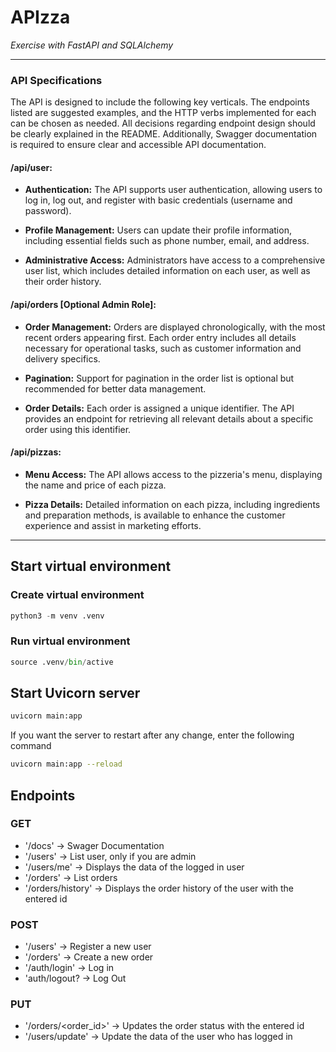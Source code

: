# APIzza

*Exercise with FastAPI and SQLAlchemy*

---

### API Specifications

The API is designed to include the following key verticals. The endpoints listed are suggested examples, and the HTTP verbs implemented for each can be chosen as needed. All decisions regarding endpoint design should be clearly explained in the README. Additionally, Swagger documentation is required to ensure clear and accessible API documentation.

#### **/api/user:**
- **Authentication:** The API supports user authentication, allowing users to log in, log out, and register with basic credentials (username and password).
  
- **Profile Management:** Users can update their profile information, including essential fields such as phone number, email, and address.
  
- **Administrative Access:** Administrators have access to a comprehensive user list, which includes detailed information on each user, as well as their order history.

#### **/api/orders [Optional Admin Role]:**
- **Order Management:** Orders are displayed chronologically, with the most recent orders appearing first. Each order entry includes all details necessary for operational tasks, such as customer information and delivery specifics.

 - **Pagination:** Support for pagination in the order list is optional but recommended for better data management.

- **Order Details:** Each order is assigned a unique identifier. The API provides an endpoint for retrieving all relevant details about a specific order using this identifier.

#### **/api/pizzas:**
- **Menu Access:** The API allows access to the pizzeria's menu, displaying the name and price of each pizza.

- **Pizza Details:** Detailed information on each pizza, including ingredients and preparation methods, is available to enhance the customer experience and assist in marketing efforts.


---

## Start virtual environment

### Create virtual environment

```Python
python3 -m venv .venv
```

### Run virtual environment

```Python
source .venv/bin/active
```

## Start Uvicorn server

```Bash
uvicorn main:app
```
If you want the server to restart after any change, enter the following command
```Bash
uvicorn main:app --reload
```

## Endpoints

### GET

- '/docs' -> Swager Documentation
- '/users' -> List user, only if you are admin
- '/users/me' -> Displays the data of the logged in user
- '/orders' -> List orders
- '/orders/history' -> Displays the order history of the user with the entered id

### POST

- '/users' -> Register a new user
- '/orders' -> Create a new order
- '/auth/login' -> Log in
- 'auth/logout? -> Log Out

### PUT

- '/orders/<order_id>' -> Updates the order status with the entered id
- '/users/update' -> Update the data of the user who has logged in

